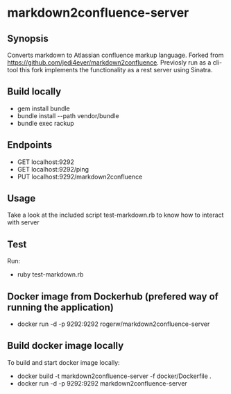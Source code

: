# markdown2confluence-server


## Synopsis

Converts markdown to Atlassian confluence markup language.
Forked from https://github.com/jedi4ever/markdown2confluence. Previosly run as a cli-tool this fork implements the functionality as a rest server using Sinatra.

## Build locally

* gem install bundle
* bundle install --path vendor/bundle
* bundle exec rackup 

## Endpoints

* GET localhost:9292
* GET localhost:9292/ping
* PUT localhost:9292/markdown2confluence

## Usage
Take a look at the included script test-markdown.rb to know how to interact with server

## Test
Run:
* ruby test-markdown.rb

## Docker image from Dockerhub (prefered way of running the application)
* docker run -d -p 9292:9292 rogerw/markdown2confluence-server

## Build docker image locally
To build and start docker image locally:
* docker build -t markdown2confluence-server -f docker/Dockerfile .
* docker run -d -p 9292:9292 markdown2confluence-server
